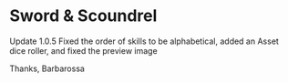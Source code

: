 # Sword & Scoundrel

Update 1.0.5 Fixed the order of skills to be alphabetical, added an Asset dice roller, and fixed the preview image


Thanks, Barbarossa